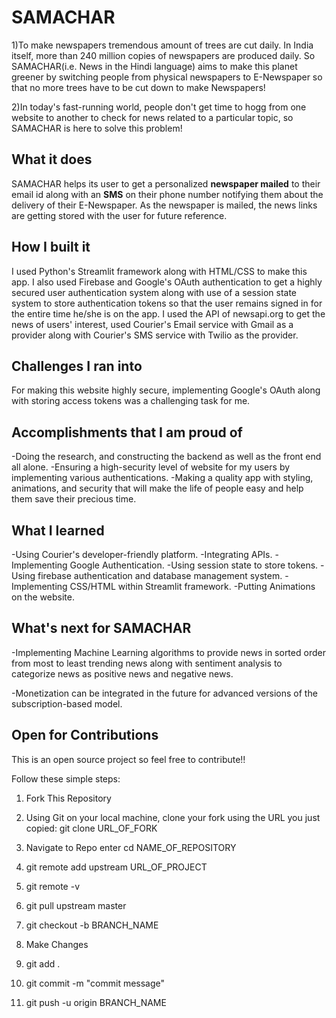 # SAMACHAR
1)To make newspapers tremendous amount of trees are cut daily. In India itself, more than 240 million copies of newspapers are produced daily. So SAMACHAR(i.e. News in the Hindi language) aims to make this planet greener by switching people from physical newspapers to E-Newspaper so that no more trees have to be cut down to make Newspapers!

2)In today's fast-running world, people don't get time to hogg from one website to another to check for news related to a particular topic, so SAMACHAR is here to solve this problem!

## What it does
SAMACHAR  helps its user to get a personalized **newspaper mailed** to their email id along with an **SMS** on their phone number notifying them about the delivery of their E-Newspaper.
As the newspaper is mailed, the news links are getting stored with the user for future reference.

## How I built it
I used Python's Streamlit framework along with HTML/CSS to make this app. I also used Firebase and Google's OAuth authentication to get a highly secured user authentication system along with use of a session state system to store authentication tokens so that the user remains signed in for the entire time he/she is on the app.
I used the API of  newsapi.org to get the news of users' interest, used Courier's Email service with Gmail as a provider along with Courier's SMS service with Twilio as the provider.

## Challenges I ran into
For making this website highly secure, implementing Google's OAuth along with storing access tokens was a challenging task for me.

## Accomplishments that I am proud of
-Doing the research, and constructing the backend as well as the front end all alone.
-Ensuring a high-security level of website for my users by implementing various authentications.
-Making a quality app with styling, animations, and security that will make the life of people easy and help them save their precious time.

## What I learned
-Using Courier's developer-friendly platform.
-Integrating APIs.
-Implementing Google Authentication.
-Using session state to store tokens.
-Using firebase authentication and database management system.
-Implementing CSS/HTML within Streamlit framework.
-Putting Animations on the website.

## What's next for SAMACHAR
-Implementing Machine Learning algorithms to provide news in sorted order from most to least trending news along with sentiment analysis to categorize news as positive news and negative news.

-Monetization can be integrated in the future for advanced versions of the subscription-based model.
## Open for Contributions

This is an open source project so feel free to contribute!!

Follow these simple steps:

1. Fork This Repository
	
2.  Using Git on your local machine, clone your fork using the URL you just copied: git clone URL_OF_FORK
	
3.  Navigate to Repo enter cd NAME_OF_REPOSITORY
	
4.  git remote add upstream URL_OF_PROJECT
	
5.  git remote -v
	
6.  git pull upstream master
	
7.  git checkout -b BRANCH_NAME
	
8.  Make Changes
	
9.  git add .
	
10.  git commit -m "commit message"
       
11.  git push -u origin BRANCH_NAME
